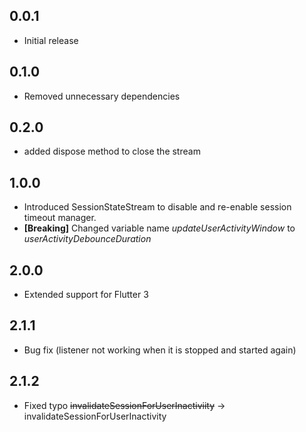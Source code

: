 
## 0.0.1 

* Initial release

## 0.1.0

* Removed unnecessary dependencies

## 0.2.0

* added dispose method to close the stream

## 1.0.0

* Introduced SessionStateStream to disable and re-enable session timeout manager.
* **\[Breaking]** Changed variable name _updateUserActivityWindow_  to _userActivityDebounceDuration_

## 2.0.0

* Extended support for Flutter 3

## 2.1.1

* Bug fix (listener not working when it is stopped and started again)

## 2.1.2

* Fixed typo ~~invalidateSessionForUserInactiviity~~ -> invalidateSessionForUserInactivity